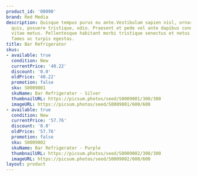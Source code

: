 ```yaml
---
product_id: '00090'
brand: Red Media
description: Quisque tempus purus eu ante.Vestibulum sapien nisl, ornare auctor, consectetuer
  quis, posuere tristique, odio. Praesent et pede vel ante dapibus condimentum. Donec
  vitae metus. Pellentesque habitant morbi tristique senectus et netus et malesuada
  fames ac turpis egestas.
title: Bar Refrigerator
skus:
- available: true
  condition: New
  currentPrice: '40.22'
  discount: '0.0'
  oldPrice: '40.22'
  promotion: false
  sku: S0009001
  skuName: Bar Refrigerator - Silver
  thumbnailURL: https://picsum.photos/seed/S0009001/300/300
  imageURL: https://picsum.photos/seed/S0009001/600/600
- available: true
  condition: New
  currentPrice: '57.76'
  discount: '0.0'
  oldPrice: '57.76'
  promotion: false
  sku: S0009002
  skuName: Bar Refrigerator - Purple
  thumbnailURL: https://picsum.photos/seed/S0009002/300/300
  imageURL: https://picsum.photos/seed/S0009002/600/600
layout: product
---
```

